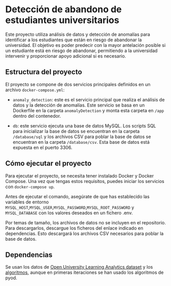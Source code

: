 # Detección de abandono de estudiantes universitarios

Este proyecto utiliza análisis de datos y detección de anomalías para identificar a los estudiantes que están en riesgo de abandonar la universidad. El objetivo es poder predecir con la mayor antelación posible si un estudiante está en riesgo de abandonar, permitiendo a la universidad intervenir y proporcionar apoyo adicional si es necesario.

## Estructura del proyecto

El proyecto se compone de dos servicios principales definidos en un archivo `docker-compose.yml`:

- `anomaly_detection`: este es el servicio principal que realiza el análisis de datos y la detección de anomalías. Este servicio se basa en un Dockerfile en la carpeta `anomalyDetection` y monta esta carpeta en `/app` dentro del contenedor.

- `db`: este servicio ejecuta una base de datos MySQL. Los scripts SQL para inicializar la base de datos se encuentran en la carpeta `/database/sql` y los archivos CSV para poblar la base de datos se encuentran en la carpeta `/database/csv`. Esta base de datos está expuesta en el puerto 3306.

## Cómo ejecutar el proyecto

Para ejecutar el proyecto, se necesita tener instalado Docker y Docker Compose. Una vez que tengas estos requisitos, puedes iniciar los servicios con `docker-compose up`.

Antes de ejecutar el comando, asegúrate de que has establecido las variables de entorno `MYSQL_HOST`,`MYSQL_USER`,`MYSQL_PASSWORD`,`MYSQL_ROOT_PASSWORD` y `MYSQL_DATABASE` con los valores deseados en un fichero .env.

Por temas de tamaño, los archivos de datos no se incluyen en el repositorio. Para descargarlos, descargue los ficheros del enlace indicado en dependencias. Esto descargará los archivos CSV necesarios para poblar la base de datos.

## Dependencias

Se usan los datos de [Open University Learning Analytics dataset](https://analyse.kmi.open.ac.uk/open_dataset) y los [algoritmos](https://github.com/HPI-Information-Systems/TimeEval-algorithms/tree/main), aunque en primeras iteraciones se han usado los algoritmos de pyod.
